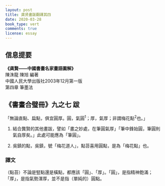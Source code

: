 ```yaml
---
layout: post
title: 龚贤畫跋翻譯其四
date: 2020-03-28
book_type: vert
comments: true
license: essay
---
```


## 信息提要

**《龚賢——中國書畫名家畫語圖解》**
<br>
陳洙龍 陳旭  編著
<br>
中國人民大學出版社2003年12月第一版
<br>
第四章 筆墨法

## 《書畫合璧冊》九之七 跋
<div class="gap-after">
「無論直點、扁點，俱宜圓厚。圓，氣圓<sup id="fnref:1">1</sup>；厚，氣厚；非謂梅花點<sup id="fnref:2">2</sup>也。」
<div class="footnotes">
  <ol>
    <li id="fn:1">
      <p>結合龔賢的其他畫跋，譬如「畫之妙處，在筆圓氣厚」「筆中鋒始圓，筆圓則氣自厚矣。」此處可能應為「筆圓」。</p>
    </li>
    <li id="fn:2">
      <p>吳鎮的點，吳鎮，號「梅花道人」，點苔喜用圓點，是為「梅花點」也。</p>
    </li>
  </ol>
</div>
</div>

<div class="flow-flip break-before"><h3>譯文</h3>（點苔）不論是竪點還是橫點，都應該「圓」、「厚」。「圓」，是指精神飽滿；「厚」，是指氣勢渾厚，並不是指（單純的）圓點。</div>
